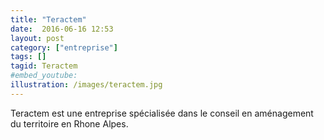 ```yaml
---
title: "Teractem"
date:  2016-06-16 12:53
layout: post
category: ["entreprise"]
tags: []
tagid: Teractem
#embed_youtube:
illustration: /images/teractem.jpg
---
```


Teractem est une entreprise  spécialisée dans le conseil en aménagement du territoire en Rhone Alpes.

